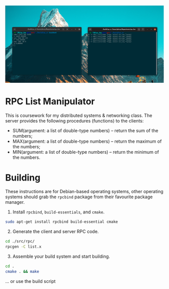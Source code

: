 ![A screenshot of the client and server application](preview.png)
# RPC List Manipulator

This is coursework for my distributed systems & networking class. The server provides the following procedures (functions) to the clients: 
 - SUM(argument: a list of double-type numbers) – return the sum of the numbers; 
 - MAX(argument: a list of double-type numbers) – return the maximum of the numbers; 
 - MIN(argument: a list of double-type numbers) – return the minimum of the numbers.  


# Building

These instructions are for Debian-based operating systems, other operating systems should grab the `rpcbind` package from their favourite package manager.

1. Install `rpcbind`, `build-essentials`, and `cmake`.
```sh
sudo apt-get install rpcbind build-essential cmake
```

2. Generate the client and server RPC code.
```sh
cd ./src/rpc/
rpcgen -C list.x
```

3. Assemble your build system and start building.
```sh
cd .
cmake . && make
```


... or use the build script
